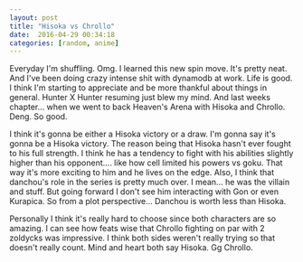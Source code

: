 ```yaml
---
layout: post
title: "Hisoka vs Chrollo"
date:  2016-04-29 00:34:18
categories: [random, anime]
---
```

Everyday I'm shuffling. Omg. I learned this new spin move. It's pretty neat. And I've been doing crazy intense shit with dynamodb at work. Life is good. I think I'm starting to appreciate and be more thankful about things in general. Hunter X Hunter resuming just blew my mind. And last weeks chapter... when we went to back Heaven's Arena with Hisoka and Chrollo. Deng. So good.

I think it's gonna be either a Hisoka victory or a draw. I'm gonna say it's gonna be a Hisoka victory. The reason being that Hisoka hasn't ever fought to his full strength. I think he has a tendency to fight with his abilities slightly higher than his opponent.... like how cell limited his powers vs goku. That way it's more exciting to him and he lives on the edge. Also, I think that danchou's role in the series is pretty much over. I mean... he was the villain and stuff. But going forward I don't see him interacting with Gon or even Kurapica. So from a plot perspective... Danchou is worth less than Hisoka.

Personally I think it's really hard to choose since both characters are so amazing. I can see how feats wise that Chrollo fighting on par with 2 zoldycks was impressive. I think both sides weren't really trying so that doesn't really count. Mind and heart both say Hisoka. Gg Chrollo.
